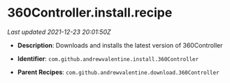 # 360Controller.install.recipe

_Last updated 2021-12-23 20:01:50Z_

- **Description**: Downloads and installs the latest version of 360Controller

- **Identifier**: `com.github.andrewvalentine.install.360Controller`

- **Parent Recipes**: `com.github.andrewvalentine.download.360Controller`
